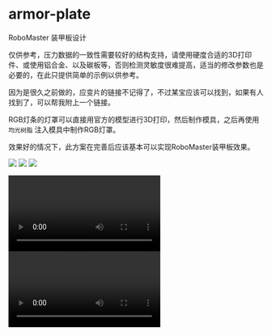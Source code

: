 # armor-plate
RoboMaster 装甲板设计

仅供参考，压力数据的一致性需要较好的结构支持，请使用硬度合适的3D打印件、或使用铝合金、以及碳板等，否则检测灵敏度很难提高，适当的修改参数也是必要的，在此只提供简单的示例以供参考。


因为是很久之前做的，应变片的链接不记得了，不过某宝应该可以找到，如果有人找到了，可以帮我附上一个链接。


RGB灯条的灯罩可以直接用官方的模型进行3D打印，然后制作模具，之后再使用 ``均光树脂`` 注入模具中制作RGB灯罩。


效果好的情况下，此方案在完善后应该基本可以实现RoboMaster装甲板效果。

![](./images/armor-plate.png)
![](./images/image1.jpg)
![](./images/image2.jpg)

![](./images/IMG_6242.MP4)
![](./images/IMG_6243.MP4)